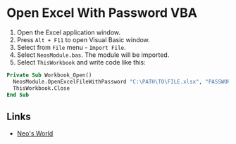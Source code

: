 # Open Excel With Password VBA

1. Open the Excel application window.
2. Press `Alt + F11` to open Visual Basic window.
3. Select from `File` menu - `Import File`.
4. Select `NeosModule.bas`. The module will be imported.
5. Select `ThisWorkbook` and write code like this:

```vb
Private Sub Workbook_Open()
  NeosModule.OpenExcelFileWithPassword "C:\PATH\TO\FILE.xlsx", "PASSWORD-HERE!"
  ThisWorkbook.Close
End Sub
```


## Links

- [Neo's World](https://neos21.net/)
